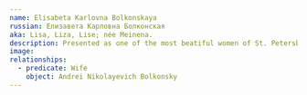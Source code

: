 ```yaml
---
name: Elisabeta Karlovna Bolkonskaya
russian: Елизавета Карловна Болконская
aka: Lisa, Liza, Lise; née Meinena.
description: Presented as one of the most beatiful women of St. Petersburg, Lisa (or Lise) is Prince Andrei Bolkonsky’s wife. She's described as having a lightly hairy and short upper lip, which somehow adds to her distinctive beauty. She has a warm and bright smile and very white teeth. Everyone refers to her as the ‘little princess’ and ‘enjoyed seeing this lovely young creature so full of life and gaiety, soon to become a mother and bearing her burden so lightly’. The only person who seems not to be enamoured of the little princess is her husband, ‘the face of his pretty little wife was apparently the one that bored him most. With a grimace that distorted his handsome countenance he turned away from her’.
image: 
relationships:
  - predicate: Wife
    object: Andrei Nikolayevich Bolkonsky
---
```


